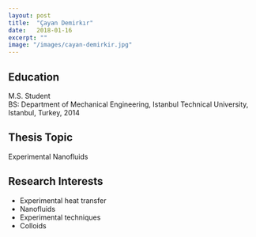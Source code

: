 ```yaml
---
layout: post
title:  "Çayan Demirkır"
date:   2018-01-16
excerpt: ""
image: "/images/cayan-demirkir.jpg"
---
```


## Education
M.S. Student <br>
BS: Department of Mechanical Engineering, Istanbul Technical University, Istanbul, Turkey, 2014    <br>

## Thesis Topic
Experimental Nanofluids

## Research Interests
- Experimental heat transfer
- Nanofluids
- Experimental techniques
- Colloids
